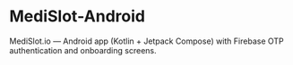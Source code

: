 # MediSlot-Android
MediSlot.io — Android app (Kotlin + Jetpack Compose) with Firebase OTP authentication and onboarding screens.

